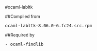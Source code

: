 #ocaml-labltk

##Compiled from
<pre>ocaml-labltk-8.06.0-6.fc24.src.rpm</pre>

##Required by
<pre>
- ocaml-findlib
</pre>
